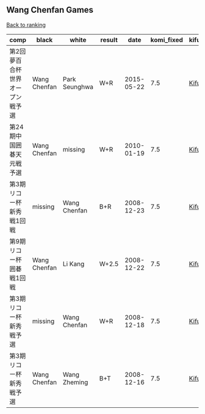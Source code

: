 ## Wang Chenfan Games

[Back to ranking](../../index.md)




| **comp** | **black** | **white** | **result** | **date** | **komi_fixed** | **kifu** | 
| --- | --- | --- | --- | --- | --- | --- |
| 第2回夢百合杯世界オープン戦予選 | Wang Chenfan | Park Seunghwa | W+R | 2015-05-22 | 7.5 | [Kifu](https://kifudepot.net/kifucontents.php?id=vkr1Kh2c7SjV64BSrb5QZA%3D%3D) | 
| 第24期中国囲碁天元戦予選 | Wang Chenfan | missing | W+R | 2010-01-19 | 7.5 | [Kifu](https://kifudepot.net/kifucontents.php?id=TegVPlTZeRU5J6GKqjpD2g%3D%3D) | 
| 第3期リコー杯新秀戦1回戦 | missing | Wang Chenfan | B+R | 2008-12-23 | 7.5 | [Kifu](https://kifudepot.net/kifucontents.php?id=iu1iq4eIqqPMvovYmm%2B%2FlA%3D%3D) | 
| 第9期リコー杯囲碁戦1回戦 | Wang Chenfan | Li Kang | W+2.5 | 2008-12-22 | 7.5 | [Kifu](https://kifudepot.net/kifucontents.php?id=uJFqQ5HuuOziUy3B7%2B1Edg%3D%3D) | 
| 第3期リコー杯新秀戦予選 | missing | Wang Chenfan | W+R | 2008-12-18 | 7.5 | [Kifu](https://kifudepot.net/kifucontents.php?id=sKZmnnkyLO4QfrvrPSqoqw%3D%3D) | 
| 第3期リコー杯新秀戦予選 | Wang Chenfan | Wang Zheming | B+T | 2008-12-16 | 7.5 | [Kifu](https://kifudepot.net/kifucontents.php?id=bzeWqe99Nm7IYUFUVWe16g%3D%3D) |




